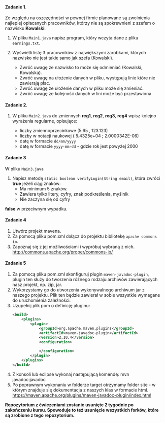 #### Zadanie 1.
Ze względu na oszczędności w pewnej firmie planowane są zwolnienia najlepiej opłacanych pracowników,
którzy nie są spokrewnieni z szefem o nazwisku **Kowalski**.

1. W pliku `Main1.java` napisz program, który wczyta dane z pliku `earnings.txt`.

2. Wyświetli listę 3 pracowników z największymi zarobkami, których nazwisko nie jest takie samo jak szefa (Kowalski).

    * Zwróć uwagę że nazwisko to może się odmieniać (Kowalski, Kowalska).
    * Zwróć uwagę na ułożenie danych w pliku, występują linie które nie zawierają płac.
    * Zwróć uwagę że ułożenie danych w pliku może się zmieniać.
    * Zwróć uwagę że kolejność danych w lini może być przestawiona.


#### Zadanie 2.

1. W pliku `Main2.java` do zmiennych **reg1**, **reg2**, **reg3**, **reg4** wpisz kolejno wyrażenia regularne, opisujące:

    * liczby zmiennoprzecinkowe (5.65 , 123.123)
    * liczby w notacji naukowej ( 5.4325e+04 ; 2.0000342E-06)
    * datę w formacie `dd/mm/yyyy`
    * datę w formacie `yyyy-mm-dd` - gdzie rok jest powyżej 2000


#### Zadanie 3

W pliku `Main3.java`

1. Napisz metodę `static boolean verifyLogin(String email)`,
która zwróci **true** jeżeli ciąg znaków:
    * Ma minimum 5 znaków.
    * Zawiera tylko litery, cyfry, znak podkreślenia, myślnik
    * Nie zaczyna się od cyfry

**false** w przeciwnym wypadku.


#### Zadanie 4
1. Utwórz projekt mavena.
2. Za pomocą pliku pom.xml dołącz do projektu bibliotekę `apache commons io`.
3. Zapoznaj się z jej możliwościami i wypróbuj wybraną z nich.
    http://commons.apache.org/proper/commons-io/

#### Zadanie 5

1. Za pomocą pliku pom.xml skonfiguruj plugin `maven-javadoc-plugin`, plugin ten służy do tworzenia różnego rodzaju archiwów zawierających nasz projekt, np. zip, jar.
2. Wykorzystamy go do utworzenia wykonywalnego archiwum jar z naszego projektu. Plik ten będzie zawierał w sobie wszystkie wymagane do uruchomienia zależności.
3. Uzupełnij plik pom o definicję pluginu:
    ```xml
    <build>
        <plugins>
            <plugin>
                <groupId>org.apache.maven.plugins</groupId>
                <artifactId>maven-javadoc-plugin</artifactId>
                <version>2.10.4</version>
                <configuration>

                </configuration>
            </plugin>
        </plugins>
    </build>
    ```
4. Z konsoli lub eclipse wykonaj następującą komendę:
mvn javadoc:javadoc
5. Po poprawnym wykonaniu w folderze target otrzymamy folder site - w którym znajduje się dokumentacja z naszych klas w formacie html.
https://maven.apache.org/plugins/maven-javadoc-plugin/index.html

**Repozytorium z ćwiczeniami zostanie usunięte 2 tygodnie po zakończeniu kursu. Spowoduje to też usunięcie wszystkich forków, które są zrobione z tego repozytorium.**
